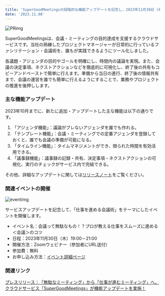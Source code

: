 ```yaml
---
title: 'SuperGoodMeetingsの段階的な機能アップデートを記念し、2023年11月30日（木）に「仕事を進める会議術」をテーマにしたイベントを開催いたします'
date: '2023.11.08'
---
```

![PRimg](https://github.com/uniba/super-good-meetings-portal/assets/77031650/fc56b6ac-a4dd-4b5a-8ba9-5eaaa56266a0)

SuperGoodMeetingsは、会議・ミーティングの目的達成を支援するクラウドサービスです。当社の熟練したプロジェクトマネージャーが日常的に行っているファシリテーション・会議術を、誰もが実践できるようにツール化しました。

各議題・アジェンダの目的やゴールを明確にし、時間内の議論を実現。また、会議の決定事項、ネクストアクションなどを徹底的に可視化し、終了後の共有もコピーアンドペーストで簡単に行えます。準備から当日の進行、終了後の情報共有まで、会議の運営を誰でも簡単に行えるようにすることで、業務やプロジェクトの推進を後押しします。

### 主な機能アップデート
2023年10月までに、新たに追加・アップデートした主な機能は以下の通りです。

1) 「アジェンダ機能」：議論がブレないアジェンダを誰でも作れる。
2) 「テンプレート機能」：会議・ミーティングでの定番アジェンダを登録しておくと、誰でも会議の準備が可能になる。
3) 「タイムライン機能」：タイムマネジメントができ、限られた時間を有効活用できる。
4) 「議事録機能」：議事録の記録・共有、決定事項・ネクストアクションの可視化、実行のチェックがサービス内で完結できる。

その他、詳細なアップデートに関しては[リリースノート](https://supergoodmeetings.com/release_notes)をご覧ください。


### 関連イベントの開催
![eventimg](https://github.com/uniba/super-good-meetings-portal/assets/77031650/67cf5cd4-229a-4664-b175-dfcd62050b60)

サービスアップデートを記念して、「仕事を進める会議術」をテーマにしたイベントを開催します。
- イベント名：会議って無駄なもの！？プロが教える仕事をスムーズに進める＜会議＞のコツ
- 日程：2023年11月30日（木）19:00－21:00
- 開催方法：Zoomウェビナー（参加者にURL送付）
- 参加費：無料
- お申し込み方法：[イベント詳細ページ](https://peatix.com/event/3748710)


### 関連リンク
[プレスリリース｜「無駄なミーティング」から「仕事が進むミーティング」へ。クラウドサービス「SuperGoodMeetings」が機能アップデートを実施！](https://prtimes.jp/main/html/rd/p/000000007.000050593.html)
